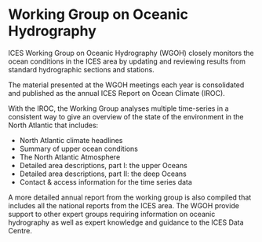 # Working Group on Oceanic Hydrography

ICES Working Group on Oceanic Hydrography (WGOH) closely monitors the ocean conditions in the ICES area by updating and reviewing results from standard hydrographic sections and stations.

The material presented at the WGOH meetings each year is consolidated and published as the annual ICES Report on Ocean Climate (IROC).

With the IROC, the Working Group analyses multiple time-series in a consistent way to give an overview of the state of the environment in the North Atlantic that includes:

* North Atlantic climate headlines
* Summary of upper ocean conditions
* The North Atlantic Atmosphere
* Detailed area descriptions, part I: the upper Oceans
* Detailed area descriptions, part II: the deep Oceans
* Contact & access information for the time series data

A more detailed annual report from the working group is also compiled that includes all the national reports from the ICES area. The WGOH provide support to other expert groups requiring information on oceanic hydrography as well as expert knowledge and guidance to the ICES Data Centre.
